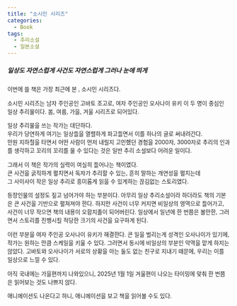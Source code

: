 ```yaml
---
title: "소시민 시리즈"
categories:
  - Book
tags:
  - 추리소설
  - 일본소설
---
```


##### **일상도 자연스럽게 사건도 자연스럽게 그러나 눈에 띄게** #####

<span style="font-size:90%"> 

이번에 쓸 책은 가장 최근에 본 , 소시민 시리즈다.

소시민 시리즈는 남자 주인공인 고바토 조고로, 여자 주인공인 오사나이 유키 이 두 명이 중심인
일상 추리물이다. 봄, 여름, 가을, 겨울 시리즈로 되어있다.

일상 추리물을 쓰는 작가는 대단하다.  
우리가 당연하게 여기는 일상들을 열렬하게 파고들면서 이를 하나의 글로 써내려간다.  
만원 지하철을 타면서 어떤 사람이 먼저 내릴지 고민했던 경험을 2000자, 3000자로 추리의 인과를 생각하고 꼬리의 꼬리를 물 수 있다는 것은 일반 추리 소설보다 어려운 일이다.  

그래서 이 책은 작가의 실력이 여실히 들어나는 책이였다.  
큰 사건을 굵직하게 펼치면서 독자가 추리할 수 있는, 흔히 말하는 개연성을 펼치는데  
그 사이사이 작은 일상 추리로 흥미롭게 읽을 수 있게하는 끊김없는 스토리였다.  

등장인물의 설정도 짚고 넘어가야 하는 부분이다. 아무리 일상 추리소설이라 하더라도 책의 기본은
큰 사건을 기반으로 펼쳐져야 한다. 하지만 사건이 너무 커지면 비일상의 영역으로 들어가고,  
사건이 너무 작으면 책의 내용이 오합지졸이 되어버린다. 일상에서 일년에 한 번쯤은 볼만한, 그러면서 스토리를 진행시킬 적당한 크기의 사건을 요구하게 된다.  

이런 부분을 여자 주인공 오사나이 유키가 해결한다. 큰 일을 벌리는게 성격인 오사나이가 있기에,  작가는 원하는 만큼 스케일을 키울 수 있다. 그러면서 동시에 비일상의 부분인 악역을 맡게 하지는 않았다.
고바토와 오사나이가 서로의 상황을 아는 둘도 없는 친구로 지내기 때문에, 우리는 이를 
일상으로 느낄 수 있다.

아직 국내에는 가을편까지 나와있으니, 2025년 1월 1일 겨울편이 나오는 타이밍에 맞춰
한 번쯤은 읽어보는 것도 나쁘지 않다.

애니메이션도 나온다고 하니, 애니메이션을 보고 책을 읽어볼 수도 있다.

</span>